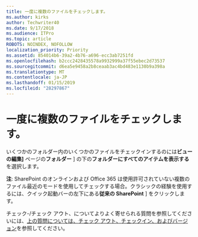 ```yaml
---
title: 一度に複数のファイルをチェックします。
ms.author: kirks
author: Techwriter40
ms.date: 9/17/2018
ms.audience: ITPro
ms.topic: article
ROBOTS: NOINDEX, NOFOLLOW
localization_priority: Priority
ms.assetid: 854014b6-39a2-4b76-a696-ecc3ab7251fd
ms.openlocfilehash: b2ccc2428435578a9932999a37f55ebec2d73537
ms.sourcegitcommit: d6ea5e9458a2b8ceaab3ac4bd483e1130b9a398a
ms.translationtype: MT
ms.contentlocale: ja-JP
ms.lasthandoff: 01/15/2019
ms.locfileid: "28297867"
---
```

# <a name="check-in-several-files-at-once"></a>一度に複数のファイルをチェックします。

いくつかのフォルダー内のいくつかのファイルをチェックインするのには**ビューの編集]** ページの**フォルダー** ] の下の**フォルダーにすべてのアイテムを表示する**を選択します。 
  
 **注**: SharePoint のオンラインおよび Office 365 は使用許可されていない複数のファイル最近のモードを使用してチェックする場合。クラシックの経験を使用するには、クイック起動バーの左下にある**従来の SharePoint** ] をクリックします。 
  
チェック-/チェック アウト、についてよりよく寄せられる質問を参照してくださいには、[上の質問については、チェック アウト、チェックイン、およびバージョン](https://go.microsoft.com/fwlink/?linkid=2018786)を参照してください。
  

